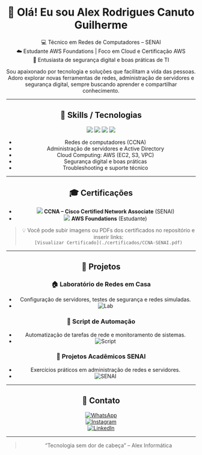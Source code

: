 <div align="center">

# 👋 Olá! Eu sou Alex Rodrigues Canuto Guilherme

💻 Técnico em Redes de Computadores – SENAI  
☁️ Estudante AWS Foundations | Foco em Cloud e Certificação AWS  
🔐 Entusiasta de segurança digital e boas práticas de TI  

Sou apaixonado por tecnologia e soluções que facilitam a vida das pessoas. Adoro explorar novas ferramentas de redes, administração de servidores e segurança digital, sempre buscando aprender e compartilhar conhecimento.

---

## 🧰 Skills / Tecnologias

<img src="https://img.shields.io/badge/CCNA-Cisco-blue?style=for-the-badge&logo=cisco" /> 
<img src="https://img.shields.io/badge/AWS-Cloud-orange?style=for-the-badge&logo=amazon-aws" /> 
<img src="https://img.shields.io/badge/Linux-Fedora-green?style=for-the-badge&logo=linux" /> 
<img src="https://img.shields.io/badge/Networking-Network-blueviolet?style=for-the-badge&logo=network" />

- Redes de computadores (CCNA)  
- Administração de servidores e Active Directory  
- Cloud Computing: AWS (EC2, S3, VPC)  
- Segurança digital e boas práticas  
- Troubleshooting e suporte técnico  

---

## 🎓 Certificações

- <img src="https://img.shields.io/badge/CCNA-Cisco-blue?style=for-the-badge&logo=cisco" /> **CCNA – Cisco Certified Network Associate** (SENAI)  
- <img src="https://img.shields.io/badge/AWS-Foundations-orange?style=for-the-badge&logo=amazon-aws" /> **AWS Foundations** (Estudante)  

> 💡 Você pode subir imagens ou PDFs dos certificados no repositório e inserir links:  
> `[Visualizar Certificado](./certificados/CCNA-SENAI.pdf)`

---

## 💼 Projetos

### 🏠 Laboratório de Redes em Casa
- Configuração de servidores, testes de segurança e redes simuladas.  
- ![Lab](https://img.shields.io/badge/Lab-Redes-blue?style=for-the-badge)  

### 🤖 Script de Automação
- Automatização de tarefas de rede e monitoramento de sistemas.  
- ![Script](https://img.shields.io/badge/Script-Automação-green?style=for-the-badge)  

### 🏫 Projetos Acadêmicos SENAI
- Exercícios práticos em administração de redes e servidores.  
- ![SENAI](https://img.shields.io/badge/SENAI-Acadêmico-red?style=for-the-badge)  

---

## 📱 Contato

[![WhatsApp](https://img.shields.io/badge/WhatsApp-13%2099783-9086-green?style=for-the-badge&logo=whatsapp)](https://wa.me/5513997839086)  
[![Instagram](https://img.shields.io/badge/Instagram-@alexi_nformatica-purple?style=for-the-badge&logo=instagram)](https://instagram.com/alexi_nformatica)  
[![LinkedIn](https://img.shields.io/badge/LinkedIn-Perfil-blue?style=for-the-badge&logo=linkedin)](https://linkedin.com)  

---

> “Tecnologia sem dor de cabeça” – Alex Informática

</div>
